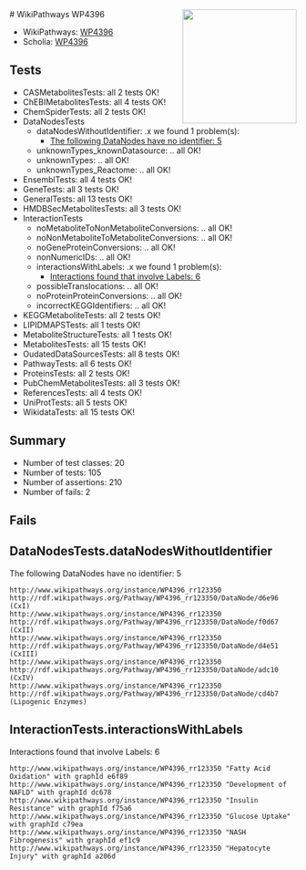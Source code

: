 <img style="float: right; width: 200px" src="https://upload.wikimedia.org/wikipedia/commons/thumb/8/83/Wplogo_with_text_500.png/640px-Wplogo_with_text_500.png" />
# WikiPathways WP4396

* WikiPathways: [WP4396](https://new.wikipathways.org/pathways/WP4396)
* Scholia: [WP4396](https://scholia.toolforge.org/wikipathways/WP4396)
## Tests
* CASMetabolitesTests: all 2 tests OK!
* ChEBIMetabolitesTests: all 4 tests OK!
* ChemSpiderTests: all 2 tests OK!
* DataNodesTests
    * dataNodesWithoutIdentifier: .x we found 1 problem(s):
        * [The following DataNodes have no identifier: 5](#d2d32fa4)
    * unknownTypes_knownDatasource: .. all OK!
    * unknownTypes: .. all OK!
    * unknownTypes_Reactome: .. all OK!
* EnsemblTests: all 4 tests OK!
* GeneTests: all 3 tests OK!
* GeneralTests: all 13 tests OK!
* HMDBSecMetabolitesTests: all 3 tests OK!
* InteractionTests
    * noMetaboliteToNonMetaboliteConversions: .. all OK!
    * noNonMetaboliteToMetaboliteConversions: .. all OK!
    * noGeneProteinConversions: .. all OK!
    * nonNumericIDs: .. all OK!
    * interactionsWithLabels: .x we found 1 problem(s):
        * [Interactions found that involve Labels: 6](#630d267d)
    * possibleTranslocations: .. all OK!
    * noProteinProteinConversions: .. all OK!
    * incorrectKEGGIdentifiers: .. all OK!
* KEGGMetaboliteTests: all 2 tests OK!
* LIPIDMAPSTests: all 1 tests OK!
* MetaboliteStructureTests: all 1 tests OK!
* MetabolitesTests: all 15 tests OK!
* OudatedDataSourcesTests: all 8 tests OK!
* PathwayTests: all 6 tests OK!
* ProteinsTests: all 2 tests OK!
* PubChemMetabolitesTests: all 3 tests OK!
* ReferencesTests: all 4 tests OK!
* UniProtTests: all 5 tests OK!
* WikidataTests: all 15 tests OK!


## Summary

* Number of test classes: 20
* Number of tests: 105
* Number of assertions: 210
* Number of fails: 2

## Fails

<a name="d2d32fa4" />

## DataNodesTests.dataNodesWithoutIdentifier

The following DataNodes have no identifier: 5
```
http://www.wikipathways.org/instance/WP4396_rr123350 http://rdf.wikipathways.org/Pathway/WP4396_rr123350/DataNode/d6e96 (CxI)
http://www.wikipathways.org/instance/WP4396_rr123350 http://rdf.wikipathways.org/Pathway/WP4396_rr123350/DataNode/f0d67 (CxII)
http://www.wikipathways.org/instance/WP4396_rr123350 http://rdf.wikipathways.org/Pathway/WP4396_rr123350/DataNode/d4e51 (CxIII)
http://www.wikipathways.org/instance/WP4396_rr123350 http://rdf.wikipathways.org/Pathway/WP4396_rr123350/DataNode/adc10 (CxIV)
http://www.wikipathways.org/instance/WP4396_rr123350 http://rdf.wikipathways.org/Pathway/WP4396_rr123350/DataNode/cd4b7 (Lipogenic Enzymes)
```

<a name="630d267d" />

## InteractionTests.interactionsWithLabels

Interactions found that involve Labels: 6
```
http://www.wikipathways.org/instance/WP4396_rr123350 "Fatty Acid Oxidation" with graphId e6f89
http://www.wikipathways.org/instance/WP4396_rr123350 "Development of NAFLD" with graphId dc678
http://www.wikipathways.org/instance/WP4396_rr123350 "Insulin Resistance" with graphId f75a6
http://www.wikipathways.org/instance/WP4396_rr123350 "Glucose Uptake" with graphId c79ea
http://www.wikipathways.org/instance/WP4396_rr123350 "NASH
Fibrogenesis" with graphId ef1c9
http://www.wikipathways.org/instance/WP4396_rr123350 "Hepatocyte Injury" with graphId a206d
```

